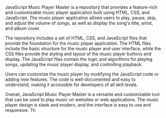 JavaScript Music Player Master is a repository that provides a feature-rich and customizable music player application built using HTML, CSS, and JavaScript. The music player application allows users to play, pause, skip, and adjust the volume of songs, as well as display the song's title, artist, and album cover.

The repository includes a set of HTML, CSS, and JavaScript files that provide the foundation for the music player application. The HTML files include the basic structure for the music player and user interface, while the CSS files provide the styling and layout of the music player buttons and display. The JavaScript files contain the logic and algorithms for playing songs, updating the music player display, and controlling playback.

Users can customize the music player by modifying the JavaScript code or adding new features. The code is well-documented and easy to understand, making it accessible for developers of all skill levels.

Overall, JavaScript Music Player Master is a versatile and customizable tool that can be used to play music on websites or web applications. The music player design is sleek and modern, and the interface is easy to use and responsive. Th
